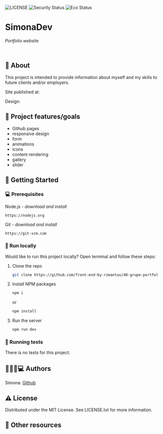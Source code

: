 ![LICENSE](https://img.shields.io/badge/license-MIT-blue.svg?style=flat-square)
![Security Status](https://img.shields.io/security-headers?label=Security&url=https%3A%2F%2Fgithub.com&style=flat-square)
![Eco Status](https://img.shields.io/badge/ECO-Friendly-green.svg)

# SimonaDev

_Portfolio website_

<br>

## 🌟 About

This project is intended to provide information about myself and my skills to future clients and/or employers.

Site published at:

Design: []()

## 🎯 Project features/goals

- Github pages
- responsive design
- form
- animations
- icons
- content rendering
- gallery
- slider

## 🧰 Getting Started

### 💻 Prerequisites

Node.js - _download and install_

```
https://nodejs.org
```

Git - _download and install_

```
https://git-scm.com
```

### 🏃 Run locally

Would like to run this project locally? Open terminal and follow these steps:

1. Clone the repo
   ```sh
   git clone https://github.com/front-end-by-rimantas/40-grupe-portfolio.git
   ```
2. Install NPM packages
   ```sh
   npm i
   ```
   or
   ```sh
   npm install
   ```
3. Run the server
   ```sh
   npm run dev
   ```

### 🧪 Running tests

There is no tests for this project.

## 👱🏼‍♀️💻 Authors

Simona: [Github](https://github.com/simonasablinaite)

## ⚠️ License

Distributed under the MIT License. See LICENSE.txt for more information.

## 🔗 Other resources
